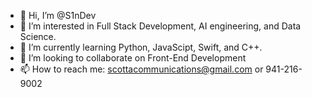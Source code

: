 - 👋 Hi, I’m @S1nDev
- 👀 I’m interested in Full Stack Development, AI engineering, and Data Science.
- 🌱 I’m currently learning Python, JavaScipt, Swift, and C++.
- 💞️ I’m looking to collaborate on Front-End Development
- 📫 How to reach me: scottacommunications@gmail.com or 941-216-9002

<!---
S1nDev/S1nDev is a ✨ special ✨ repository because its `README.md` (this file) appears on your GitHub profile.
You can click the Preview link to take a look at your changes.
--->

